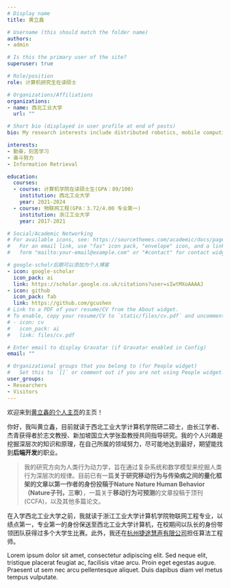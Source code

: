 ```yaml
---
# Display name
title: 黄立鑫

# Username (this should match the folder name)
authors:
- admin

# Is this the primary user of the site?
superuser: true

# Role/position
role: 计算机研究生在读硕士

# Organizations/Affiliations
organizations:
- name: 西北工业大学
  url: ""

# Short bio (displayed in user profile at end of posts)
bio: My research interests include distributed robotics, mobile computing and programmable matter.

interests:
- 勤奋，刻苦学习
- 奋斗努力
- Information Retrieval

education:
  courses:
  - course: 计算机学院在读硕士生(GPA：89/100)
    institution: 西北工业大学
    year: 2021-2024
  - course: 物联网工程(GPA：3.72/4.00 专业第一)
    institution: 浙江工业大学
    year: 2017-2021

# Social/Academic Networking
# For available icons, see: https://sourcethemes.com/academic/docs/page-builder/#icons
#   For an email link, use "fas" icon pack, "envelope" icon, and a link in the
#   form "mailto:your-email@example.com" or "#contact" for contact widget.

# google-scholr后期可以添加为个人博客
- icon: google-scholar
  icon_pack: ai
  link: https://scholar.google.co.uk/citations?user=sIwtMXoAAAAJ
- icon: github
  icon_pack: fab
  link: https://github.com/gcushen
# Link to a PDF of your resume/CV from the About widget.
# To enable, copy your resume/CV to `static/files/cv.pdf` and uncomment the lines below.
# - icon: cv
#   icon_pack: ai
#   link: files/cv.pdf

# Enter email to display Gravatar (if Gravatar enabled in Config)
email: ""

# Organizational groups that you belong to (for People widget)
#   Set this to `[]` or comment out if you are not using People widget.
user_groups:
- Researchers
- Visitors
---
```


欢迎来到[黄立鑫的个人主页](https://sspai.com/post/64639)的主页！

你好，我叫黄立鑫，目前就读于西北工业大学计算机学院研二硕士，由长江学者、杰青获得者於志文教授、新加坡国立大学张盈教授共同指导研究。我的个人兴趣是挖掘深层次的知识和原理，在自己所属的领域努力，尽可能地达到最好，期望能找到**后端开发**的职业。

> 我的研究方向为人类行为动力学，旨在通过复杂系统和数学模型来挖掘人类行为深层次的规律。目前已有一篇**关于研究移动行为与传染病之间的量化框架的文章以第一作者的身份投稿于Nature Nature Human Behavior（Nature子刊，三审）**，一篇关于**移动行为可预测**的文章投稿于顶刊(CCFA)，以及其他多篇论文。

在入学西北工业大学之前，我就读于浙江工业大学计算机学院物联网工程专业，以绩点第一，专业第一的身份保送至西北工业大学计算机，在校期间以队长的身份带领团队获得过多个大学生比赛。此外，我还在[杭州捷途慧声有限公司](https://www.jet-voice.com/)担任算法工程师。


Lorem ipsum dolor sit amet, consectetur adipiscing elit. Sed neque elit, tristique placerat feugiat ac, facilisis vitae arcu. Proin eget egestas augue. Praesent ut sem nec arcu pellentesque aliquet. Duis dapibus diam vel metus tempus vulputate.
